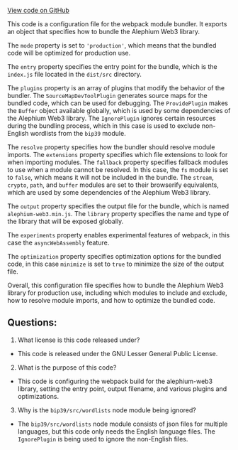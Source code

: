 [View code on GitHub](https://github.com/alephium/alephium-web3/packages/web3/webpack.config.js)

This code is a configuration file for the webpack module bundler. It exports an object that specifies how to bundle the Alephium Web3 library. 

The `mode` property is set to `'production'`, which means that the bundled code will be optimized for production use. 

The `entry` property specifies the entry point for the bundle, which is the `index.js` file located in the `dist/src` directory. 

The `plugins` property is an array of plugins that modify the behavior of the bundler. The `SourceMapDevToolPlugin` generates source maps for the bundled code, which can be used for debugging. The `ProvidePlugin` makes the `Buffer` object available globally, which is used by some dependencies of the Alephium Web3 library. The `IgnorePlugin` ignores certain resources during the bundling process, which in this case is used to exclude non-English wordlists from the `bip39` module. 

The `resolve` property specifies how the bundler should resolve module imports. The `extensions` property specifies which file extensions to look for when importing modules. The `fallback` property specifies fallback modules to use when a module cannot be resolved. In this case, the `fs` module is set to `false`, which means it will not be included in the bundle. The `stream`, `crypto`, `path`, and `buffer` modules are set to their browserify equivalents, which are used by some dependencies of the Alephium Web3 library. 

The `output` property specifies the output file for the bundle, which is named `alephium-web3.min.js`. The `library` property specifies the name and type of the library that will be exposed globally. 

The `experiments` property enables experimental features of webpack, in this case the `asyncWebAssembly` feature. 

The `optimization` property specifies optimization options for the bundled code, in this case `minimize` is set to `true` to minimize the size of the output file. 

Overall, this configuration file specifies how to bundle the Alephium Web3 library for production use, including which modules to include and exclude, how to resolve module imports, and how to optimize the bundled code.
## Questions: 
 1. What license is this code released under?
- This code is released under the GNU Lesser General Public License.

2. What is the purpose of this code?
- This code is configuring the webpack build for the alephium-web3 library, setting the entry point, output filename, and various plugins and optimizations.

3. Why is the `bip39/src/wordlists` node module being ignored?
- The `bip39/src/wordlists` node module consists of json files for multiple languages, but this code only needs the English language files. The `IgnorePlugin` is being used to ignore the non-English files.